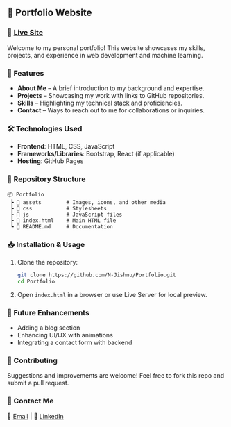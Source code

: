 ## 🚀 Portfolio Website  

### 🔗 [Live Site](https://portfolio-jishnu-nandakumars-projects.vercel.app/)  

Welcome to my personal portfolio! This website showcases my skills, projects, and experience in web development and machine learning.  

### 📌 Features  
- **About Me** – A brief introduction to my background and expertise.  
- **Projects** – Showcasing my work with links to GitHub repositories.  
- **Skills** – Highlighting my technical stack and proficiencies.  
- **Contact** – Ways to reach out to me for collaborations or inquiries.  

### 🛠️ Technologies Used  
- **Frontend**: HTML, CSS, JavaScript  
- **Frameworks/Libraries**: Bootstrap, React (if applicable)  
- **Hosting**: GitHub Pages  

### 📂 Repository Structure  
```
📦 Portfolio  
 ┣ 📂 assets        # Images, icons, and other media  
 ┣ 📂 css           # Stylesheets  
 ┣ 📂 js            # JavaScript files  
 ┣ 📜 index.html    # Main HTML file  
 ┗ 📜 README.md     # Documentation  
```  

### 📥 Installation & Usage  
1. Clone the repository:  
   ```bash
   git clone https://github.com/N-Jishnu/Portfolio.git
   cd Portfolio
   ```
2. Open `index.html` in a browser or use Live Server for local preview.  

### 📌 Future Enhancements  
- Adding a blog section  
- Enhancing UI/UX with animations  
- Integrating a contact form with backend  

### 🤝 Contributing  
Suggestions and improvements are welcome! Feel free to fork this repo and submit a pull request.  

### 📧 Contact Me  
📩 [Email](mailto:your-email@example.com) | 🔗 [LinkedIn](https://www.linkedin.com/in/your-profile)  

